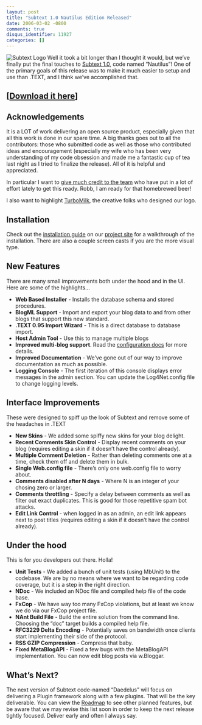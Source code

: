 ```yaml
---
layout: post
title: "Subtext 1.0 Nautilus Edition Released"
date: 2006-03-02 -0800
comments: true
disqus_identifier: 11927
categories: []
---
```

![Subtext Logo](/images/SubtextLogo.png) Well it took a bit longer than
I thought it would, but we’ve finally put the final touches to [Subtext
1.0](http://subtextproject.com/ "Subtext Project Site"), code named
“Nautilus”! One of the primary goals of this release was to make it much
easier to setup and use than .TEXT, and I think we’ve accomplished that.

[[Download it here](http://prdownloads.sourceforge.net/subtext/Subtext_1.0.0.2_INSTALL.zip?download "Subtext Binaries Download")]
---------------------------------------------------------------------------------------------------------------------------------

Acknowledgements
----------------

It is a LOT of work delivering an open source product, especially given
that all this work is done in our spare time. A big thanks goes out to
all the contributors: those who submitted code as well as those who
contributed ideas and encouragement (especially my wife who has been
very understanding of my code obsession and made me a fantastic cup of
tea last night as I tried to finalize the release). All of it is helpful
and appreciated.

In particular I want to [give much credit to the
team](http://subtextproject.com/About/TheTeam/ "The Subtext Development Team")
who have put in a lot of effort lately to get this ready. Robb, I am
ready for that homebrewed beer!

I also want to highlight [TurboMilk](http://turbomilk.com/ "TurboMilk"),
the creative folks who designed our logo.

Installation
------------

Check out the [installation
guide](http://subtextproject.com/Docs/Installation/ "Installation Guide")
on our [project
site](http://subtextproject.com/ "Subtext Project Website") for a
walkthrough of the installation. There are also a couple screen casts if
you are the more visual type.

New Features
------------

There are many small improvements both under the hood and in the UI.
Here are some of the highlights...

-   **Web Based Installer** - Installs the database schema and stored
    procedures.
-   **BlogML Support** - Import and export your blog data to and from
    other blogs that support this new standard.
-   **.TEXT 0.95 Import Wizard** - This is a direct database to database
    import.
-   **Host Admin Tool** - Use this to manage multiple blogs
-   **Improved multi-blog support**. Read the [configuration
    docs](http://subtextproject.com/Docs/Configuration/ "Subtext Configuration Docs")
    for more details.
-   **Improved Documentation** - We’ve gone out of our way to improve
    documentation as much as possible.
-   **Logging Console** - The first iteration of this console displays
    error messages in the admin section. You can update the
    Log4Net.config file to change logging levels.

Interface Improvements
----------------------

These were designed to spiff up the look of Subtext and remove some of
the headaches in .TEXT

-   **New Skins** - We added some spiffy new skins for your blog
    delight.
-   **Recent Comments Skin Control** - Display recent comments on your
    blog (requires editing a skin if it doesn’t have the control
    already).
-   **Multiple Comment Deletion** - Rather than deleting comments one at
    a time, check them off and delete them in bulk.
-   **Single Web.config file** - There’s only one web.config file to
    worry about.
-   **Comments disabled after N days** - Where N is an integer of your
    chosing zero or larger.
-   **Comments throttling** - Specify a delay between comments as well
    as filter out exact duplicates. This is good for those repetitive
    spam bot attacks.
-   **Edit Link Control** - when logged in as an admin, an edit link
    appears next to post titles (requires editing a skin if it doesn’t
    have the control already).

Under the hood
--------------

This is for you developers out there. Holla!

-   **Unit Tests** - We added a bunch of unit tests (using MbUnit) to
    the codebase. We are by no means where we want to be regarding code
    coverage, but it is a step in the right direction.
-   **NDoc** - We included an NDoc file and compiled help file of the
    code base.
-   **FxCop** - We have way too many FxCop violations, but at least we
    know we do via our FxCop project file.
-   **NAnt Build File** - Build the entire solution from the command
    line. Choosing the “doc” target builds a compiled help file.
-   **RFC3229 Delta Encoding** - Potentially saves on bandwidth once
    clients start implementing their side of the protocol.
-   **RSS GZIP Compression** - Compress that baby.
-   **Fixed MetaBlogAPI** - Fixed a few bugs with the MetaBlogAPI
    implementation. You can now edit blog posts via w.Bloggar.

What’s Next?
------------

The next version of Subtext code-named “Daedelus” will focus on
delivering a Plugin framework along with a few plugins. That will be the
key deliverable. You can view the
[Roadmap](http://subtextproject.com/Roadmap/ "Subtext Roadmap") to see
other planned features, but be aware that we may revise this list soon
in order to keep the next release tightly focused. Deliver early and
often I always say.

